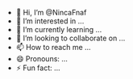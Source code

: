 - 👋 Hi, I’m @NincaFnaf
- 👀 I’m interested in ...
- 🌱 I’m currently learning ...
- 💞️ I’m looking to collaborate on ...
- 📫 How to reach me ...
- 😄 Pronouns: ...
- ⚡ Fun fact: ...

<!---
NincaFnaf/NincaFnaf is a ✨ special ✨ repository because its `README.md` (this file) appears on your GitHub profile.
You can click the Preview link to take a look at your changes.
--->
